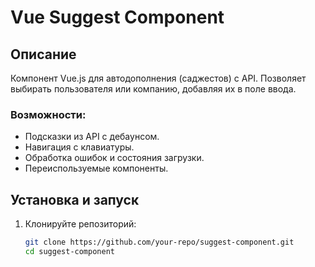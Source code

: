 # Vue Suggest Component

## Описание

Компонент Vue.js для автодополнения (саджестов) с API. Позволяет выбирать пользователя или компанию, добавляя их в поле ввода.

### Возможности:
- Подсказки из API с дебаунсом.
- Навигация с клавиатуры.
- Обработка ошибок и состояния загрузки.
- Переиспользуемые компоненты.

## Установка и запуск

1. Клонируйте репозиторий:
   ```bash
   git clone https://github.com/your-repo/suggest-component.git
   cd suggest-component
